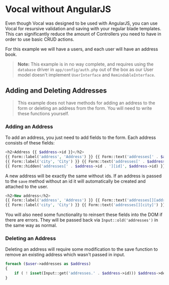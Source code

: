 # Vocal without AngularJS

Even though Vocal was designed to be used with AngularJS, you can use Vocal for resursive validation and saving with your regular blade templates. This can significantly reduce the amount of Controllers you need to have in order to use basic CRUD actions.

For this example we will have a users, and each user will have an address book.

> **Note:** This example is in no way complete, and requires using the `database` driver in `app/config/auth.php` out of the box as our User model doesn't implement `UserInterface` and `RemindableInterface`.

## Adding and Deleting Addresses

> This example does not have methods for adding an address to the form or deleting an address from the form. You will need to write these functions yourself.

### Adding an Address

To add an address, you just need to add fields to the form. Each address consists of these fields:

```php
<h2>Address {{ $address->id }}</h2>
{{ Form::label('address', 'Address') }} {{ Form::text('addresses[' . $address->id . '][address]', Input::old('address[' . $address->id . '][address]', $address->address)) }}<br>
{{ Form::label('city', 'City') }} {{ Form::text('addresses[' . $address->id . '][city]', Input::old('address[' . $address->id . '][city]', $address->city)) }}<br>
{{ Form::hidden('addresses[' . $address->id . '][id]', $address->id) }}
```

A new address will be exactly the same without ids. If an address is passed to the `save` method without an id it will automatically be created and attached to the user.

```php
<h2>New address</h2>
{{ Form::label('address', 'Address') }} {{ Form::text('addresses[][address]') }}<br>
{{ Form::label('city', 'City') }} {{ Form::text('addresses[][city]') }}<br>
```

You will also need some functionality to reinsert these fields into the DOM if there are errors. They will be passed back via `Input::old('addresses')` in the same way as normal.

### Deleting an Address

Deleting an address will require some modification to the save function to remove an existing address which wasn't passed in input.

```php
foreach ($user->addresses as $address)
{
    if ( ! isset(Input::get('addresses.' . $address->id))) $address->delete();
}
```
